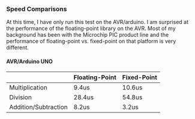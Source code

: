 ### Speed Comparisons ###

At this time, I have only run this test on the AVR/arduino.  I am surprised at the performance of the floating-point library on the AVR.  Most of my background has been with the Microchip PIC product line and the performance of floating-point vs. fixed-point on that platform is very different.

#### AVR/Arduino UNO ####
|                      | Floating-Point | Fixed-Point |
|----------------------|----------------|-------------|
| Multiplication       | 9.4us          | 10.6us      |
| Division             | 28.4us         | 54.8us      |
| Addition/Subtraction | 8.2us          | 3.2us       |